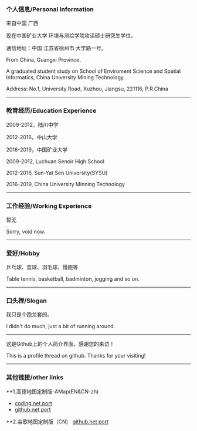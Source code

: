### 个人信息/Personal Information
<p>来自中国 广西</p>
<p>现在中国矿业大学 环境与测绘学院攻读硕士研究生学位。</p>
<p>通信地址：中国 江苏省徐州市 大学路一号。</p>
<p>From China, Guangxi Province.</p>
<p>A graduated student study on School of Enviroment Science and Spatial Informatics, China University Mining Technology.</p>
<p>Address: No.1, University Road, Xuzhou, Jiangsu, 221116, P.R.China</p>

---------------------------------------

### 教育经历/Education Experience
<p>2009-2012，陆川中学</p>
<p>2012-2016，中山大学</p>
<p>2016-2019，中国矿业大学</p>
<p>2009-2012, Luchuan Senoir High School</p>
<p>2012-2016, Sun-Yat Sen University(SYSU)</p>
<p>2016-2019, China University Minning Technology</p>

---------------------------------------


### 工作经验/Working Experience
<p>暂无</p>
<p>Sorry, void now.</p>

--------------------------------------------

### 爱好/Hobby
<p>乒乓球、篮球、羽毛球、慢跑等</p>
<p>Table tennis, basketball, badminton, jogging and so on.</p>




--------------------------------------------
### 口头禅/Slogan
<p>我只是个跑龙套的。</p>
<p>I didn't do much, just a bit of running around.</p>


--------------------------------------------

<p>这是Github上的个人简介界面，感谢您的来访！</p>
<p>This is a profile thread on github. Thanks for your visiting!</p>


--------------------------------------------

### 其他链接/other links

**1.高德地图定制版-AMap(EN&CN-zh)
* [coding.net port](http://leaguecn.coding.me/amaplite/)
* [github.net port](https://leaguecn.github.io/amaplite/)


**2.谷歌地图定制版（CN）
[github.net port](https://leaguecn.github.io/amaplite/)





